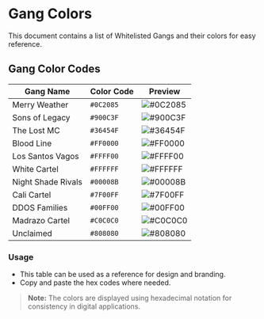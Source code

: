 # Gang Colors

This document contains a list of Whitelisted Gangs and their colors for easy reference.

## Gang Color Codes

| Gang Name            | Color Code | Preview |
|----------------------|-----------|---------|
| Merry Weather       | `#0C2085`  | ![#0C2085](https://www.colorhexa.com/0c2085.png) |
| Sons of Legacy      | `#900C3F`  | ![#900C3F](https://via.placeholder.com/15/900C3F/000000?text=) |
| The Lost MC         | `#36454F`  | ![#36454F](https://via.placeholder.com/15/36454F/000000?text=) |
| Blood Line          | `#FF0000`  | ![#FF0000](https://via.placeholder.com/15/FF0000/000000?text=) |
| Los Santos Vagos    | `#FFFF00`  | ![#FFFF00](https://via.placeholder.com/15/FFFF00/000000?text=) |
| White Cartel        | `#FFFFFF`  | ![#FFFFFF](https://via.placeholder.com/15/FFFFFF/000000?text=) |
| Night Shade Rivals  | `#00008B`  | ![#00008B](https://via.placeholder.com/15/00008B/000000?text=) |
| Cali Cartel         | `#7F00FF`  | ![#7F00FF](https://via.placeholder.com/15/7F00FF/000000?text=) |
| DDOS Families       | `#00FF00`  | ![#00FF00](https://via.placeholder.com/15/00FF00/000000?text=) |
| Madrazo Cartel      | `#C0C0C0`  | ![#C0C0C0](https://via.placeholder.com/15/C0C0C0/000000?text=) |
| Unclaimed           | `#808080`  | ![#808080](https://via.placeholder.com/15/808080/000000?text=) |

### Usage
- This table can be used as a reference for design and branding.
- Copy and paste the hex codes where needed.

> **Note:** The colors are displayed using hexadecimal notation for consistency in digital applications.
